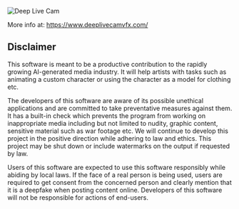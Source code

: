 ![Deep Live Cam](https://i.giphy.com/media/v1.Y2lkPTc5MGI3NjExdjhmanlycXI3MHYyamNpdmRqaHNob2Z2YXd5ZDN5ejJnOXZudHFuMSZlcD12MV9pbnRlcm5hbF9naWZfYnlfaWQmY3Q9Zw/EtjcweiUf95aSE89cy/giphy-downsized-large.gif)

More info at: https://www.deeplivecamvfx.com/
## Disclaimer
This software is meant to be a productive contribution to the rapidly growing AI-generated media industry. It will help artists with tasks such as animating a custom character or using the character as a model for clothing etc.

The developers of this software are aware of its possible unethical applications and are committed to take preventative measures against them. It has a built-in check which prevents the program from working on inappropriate media including but not limited to nudity, graphic content, sensitive material such as war footage etc. We will continue to develop this project in the positive direction while adhering to law and ethics. This project may be shut down or include watermarks on the output if requested by law.

Users of this software are expected to use this software responsibly while abiding by local laws. If the face of a real person is being used, users are required to get consent from the concerned person and clearly mention that it is a deepfake when posting content online. Developers of this software will not be responsible for actions of end-users.

